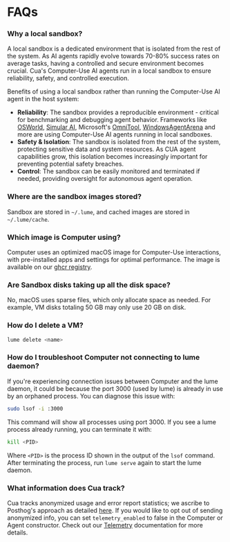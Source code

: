 # FAQs

### Why a local sandbox?

A local sandbox is a dedicated environment that is isolated from the rest of the system. As AI agents rapidly evolve towards 70-80% success rates on average tasks, having a controlled and secure environment becomes crucial. Cua's Computer-Use AI agents run in a local sandbox to ensure reliability, safety, and controlled execution.

Benefits of using a local sandbox rather than running the Computer-Use AI agent in the host system:

- **Reliability**: The sandbox provides a reproducible environment - critical for benchmarking and debugging agent behavior. Frameworks like [OSWorld](https://github.com/xlang-ai/OSWorld), [Simular AI](https://github.com/simular-ai/Agent-S), Microsoft's [OmniTool](https://github.com/microsoft/OmniParser/tree/master/omnitool), [WindowsAgentArena](https://github.com/microsoft/WindowsAgentArena) and more are using Computer-Use AI agents running in local sandboxes.
- **Safety & Isolation**: The sandbox is isolated from the rest of the system, protecting sensitive data and system resources. As CUA agent capabilities grow, this isolation becomes increasingly important for preventing potential safety breaches.
- **Control**: The sandbox can be easily monitored and terminated if needed, providing oversight for autonomous agent operation.

### Where are the sandbox images stored?

Sandbox are stored in `~/.lume`, and cached images are stored in `~/.lume/cache`.

### Which image is Computer using?

Computer uses an optimized macOS image for Computer-Use interactions, with pre-installed apps and settings for optimal performance.
The image is available on our [ghcr registry](https://github.com/orgs/trycua/packages/container/package/macos-sequoia-cua).

### Are Sandbox disks taking up all the disk space?

No, macOS uses sparse files, which only allocate space as needed. For example, VM disks totaling 50 GB may only use 20 GB on disk.

### How do I delete a VM?

```bash
lume delete <name>
```

### How do I troubleshoot Computer not connecting to lume daemon?

If you're experiencing connection issues between Computer and the lume daemon, it could be because the port 3000 (used by lume) is already in use by an orphaned process. You can diagnose this issue with:

```bash
sudo lsof -i :3000
```

This command will show all processes using port 3000. If you see a lume process already running, you can terminate it with:

```bash
kill <PID>
```

Where `<PID>` is the process ID shown in the output of the `lsof` command. After terminating the process, run `lume serve` again to start the lume daemon.

### What information does Cua track?

Cua tracks anonymized usage and error report statistics; we ascribe to Posthog's approach as detailed [here](https://posthog.com/blog/open-source-telemetry-ethical). If you would like to opt out of sending anonymized info, you can set `telemetry_enabled` to false in the Computer or Agent constructor. Check out our [Telemetry](Telemetry.md) documentation for more details.
